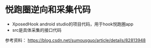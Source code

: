 # 悦跑圈逆向和采集代码
+ XposedHook android studio的项目代码，用于hook悦跑圈app
+ src是具体采集的接口代码

参考资料：
https://blog.csdn.net/sumousguo/article/details/82813948
